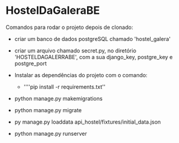 # HostelDaGaleraBE

Comandos para rodar o projeto depois de clonado:

- criar um banco de dados postgreSQL chamado 'hostel_galera'

- criar um arquivo chamado secret.py, no diretório 'HOSTELDAGALERRABE', com a sua django_key, postgre_key e postgre_port

- Instalar as dependências do projeto com o comando:
    - ''''pip install -r requirements.txt''

- python manage.py makemigrations
- python manage.py migrate
- py manage.py loaddata api_hostel/fixtures/initial_data.json
- python manage.py runserver
